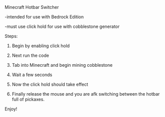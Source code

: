 Minecraft Hotbar Switcher 

-intended for use with Bedrock Edition

-must use click hold for use with cobblestone generator

Steps:

1. Begin by enabling click hold

2. Next run the code

3. Tab into Minecraft and begin mining cobblestone
  
5. Wait a few seconds

6. Now the click hold should take effect

7. Finally release the mouse and you are afk switching between the hotbar full of pickaxes. 

Enjoy!
